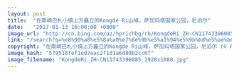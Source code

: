 ```yaml
---
layout: post
title:  "在南崎巴札小镇上方矗立的Kongde Ri山峰，萨加玛塔国家公园，尼泊尔"
date:   "2017-01-13 16:00:00 +0800"
image_url: "http://cn.bing.com/az/hprichbg/rb/KongdeRi_ZH-CN11743396085_1920x1080.jpg"
link: "/search?q=%e8%90%a8%e5%8a%a0%e7%8e%9b%e5%a1%94%e5%9b%bd%e5%ae%b6%e5%85%ac%e5%9b%ad&form=hpcapt&mkt=zh-cn"
copyright: "在南崎巴札小镇上方矗立的Kongde Ri山峰，萨加玛塔国家公园，尼泊尔 (© Andrew Peacock/Aurora Photos)"
image_hash: "579516fef1ed7eac2f1d1a6d80b2cc6f"
image_filename: "KongdeRi_ZH-CN11743396085_1920x1080.jpg"
---
```

